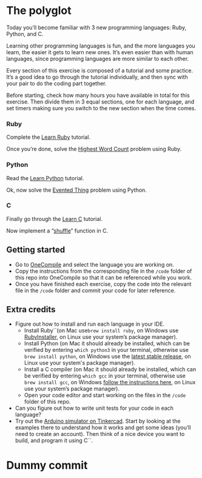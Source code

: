 # The polyglot

Today you’ll become familiar with 3 new programming languages: Ruby, Python, and C.

Learning other programming languages is fun, and the more languages you learn, the easier it gets to learn new ones. It’s even easier than with human languages, since programming languages are more similar to each other.

Every section of this exercise is composed of a tutorial and some practice. It’s a good idea to go through the tutorial individually, and then sync with your pair to do the coding part together.

Before starting, check how many hours you have available in total for this exercise. Then divide them in 3 equal sections, one for each language, and set timers making sure you switch to the new section when the time comes.

### Ruby

Complete the [Learn Ruby](https://www.learnrubyonline.org/) tutorial.

Once you’re done, solve the [Highest Word Count](https://github.com/codeworks/tp-highest-word-count) problem using Ruby.

### Python

Read the [Learn Python](https://www.learnpython.org/) tutorial.

Ok, now solve the [Evented Thing](https://github.com/codeworks/tp-evented-thing) problem using Python.

### C

Finally go through the [Learn C](https://www.learn-c.org/) tutorial.

Now implement a “[shuffle](http://underscorejs.org/#shuffle)” function in C.

## Getting started

- Go to [OneCompile](https://onecompiler.com/) and select the language you are working on.
- Copy the instructions from the corresponding file in the `/code` folder of this repo into OneCompile so that it can be referenced while you work.
- Once you have finished each exercise, copy the code into the relevant file in the `/code` folder and commit your code for later reference.

## Extra credits

- Figure out how to install and run each language in your IDE.
  - Install Ruby``(on Mac use`brew install ruby`, on Windows use [RubyInstaller](https://rubyinstaller.org/), on Linux use your system’s package manager).
  - Install Python (on Mac it should already be installed, which can be verified by entering `which python3` in your terminal, otherwise use `brew install python`, on Windows use the [latest stable release](https://www.python.org/downloads/windows/), on Linux use your system's package manager).
  - Install a C compiler (on Mac it should already be installed, which can be verified by entering `which gcc` in your terminal, otherwise use `brew install gcc`, on Windows [follow the instructions here](https://docs.microsoft.com/en-us/cpp/build/walkthrough-compile-a-c-program-on-the-command-line?view=msvc-160), on Linux use your system’s package manager).
  - Open your code editor and start working on the files in the `/code` folder of this repo.
- Can you figure out how to write unit tests for your code in each language?
- Try out the [Arduino simulator on Tinkercad](https://www.tinkercad.com/learn/project-gallery;collectionId=OMOZACHJ9IR8LRE). Start by looking at the examples there to understand how it works and get some ideas (you’ll need to create an account). Then think of a nice device you want to build, and program it using C``.

# Dummy commit
